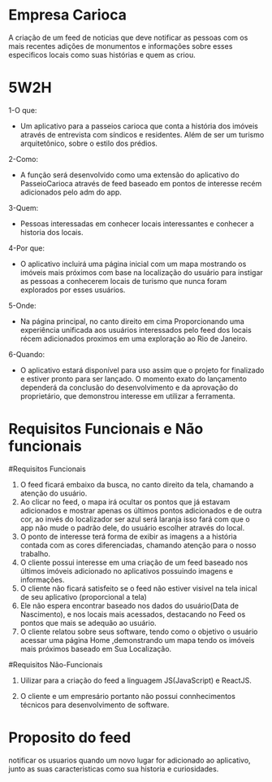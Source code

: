 # Empresa Carioca

A criação de um feed de noticias que deve notificar as pessoas com os mais recentes adições de monumentos e informações sobre esses especificos locais como suas histórias e quem as criou.


# 5W2H

1-O que:
- Um aplicativo para a passeios carioca que conta a história dos imóveis através de entrevista com síndicos e residentes. Além de ser um turismo arquitetônico, sobre o estilo dos prédios.

2-Como:
- A função será desenvolvido como uma extensão do aplicativo do PasseioCarioca através de feed baseado em pontos de interesse recém adicionados pelo adm do app.

3-Quem:
- Pessoas interessadas em conhecer locais interessantes e conhecer a historia dos locais.

4-Por que:
- O aplicativo incluirá uma página inicial com um mapa mostrando os imóveis mais próximos com base na localização do usuário para instigar as pessoas a conhecerem locais de turismo que nunca foram explorados por esses usuários.

5-Onde:
- Na página principal, no canto direito em cima Proporcionando uma experiência unificada aos usuários interessados pelo feed dos locais récem adicionados proximos em uma exploração ao Rio de Janeiro.

6-Quando:
- O aplicativo estará disponível para uso assim que o projeto for finalizado e estiver pronto para ser lançado. O momento exato do lançamento dependerá da conclusão do desenvolvimento e da aprovação do proprietário, que demonstrou interesse em utilizar a ferramenta.

# Requisitos Funcionais e Não funcionais

#Requisitos Funcionais
1. O feed ficará embaixo da busca, no canto direito da tela, chamando a atenção do usuário.
2. Ao clicar no feed, o mapa irá ocultar os pontos que já estavam adicionados e mostrar apenas os últimos pontos adicionados e de outra cor, ao invés do localizador ser azul será laranja isso fará com que o app não mude o padrão dele, do usuário escolher através do local.
3. O ponto de interesse terá forma de exibir as imagens a a história contada com as cores diferenciadas, chamando atenção para o nosso trabalho. 
4. O cliente possui interesse em uma criação de um feed baseado nos últimos imóveis adicionado no aplicativos possuindo imagens e informações.	
5. O cliente não ficará satisfeito se o feed não estiver visivel na tela inical de seu aplicativo (proporcional a tela)	
6. Ele não espera encontrar baseado nos dados do usuário(Data de Nascimento), e nos locais mais acessados, destacando no Feed os pontos que mais se adequão ao usuário.	
7. O cliente relatou sobre seus software, tendo como o objetivo o usuário acessar uma página Home ,demonstrando um mapa tendo os imóveis mais próximos baseado em Sua Localização.

#Requisitos Não-Funcionais

  1. Uilizar para a criação do feed a linguagem JS(JavaScript) e ReactJS.
	
  2. O cliente e um empresário portanto não possui connhecimentos técnicos para desenvolvimento de software.

# Proposito do feed

notificar os usuarios quando um novo lugar for adicionado ao aplicativo, junto as suas caracteristicas como sua historia e curiosidades.
